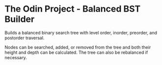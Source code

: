 # The Odin Project - Balanced BST Builder

Builds a balanced binary search tree with level order, inorder, preorder, and postorder traversal.

Nodes can be searched, added, or removed from the tree and both their height and depth can be calculated. The tree can also be rebalanced if necessary.
